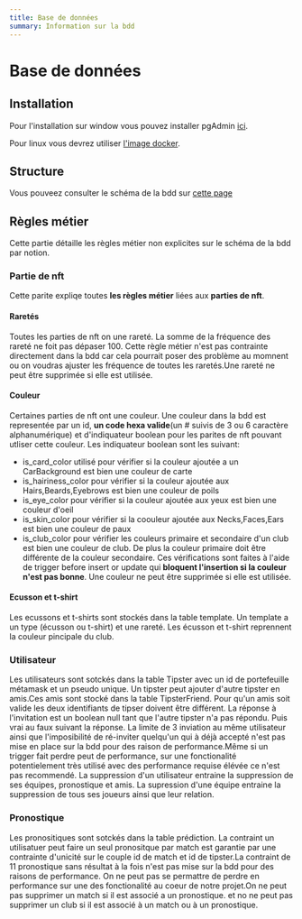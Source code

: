 ```yaml
---
title: Base de données
summary: Information sur la bdd
---
```


# Base de données

## Installation

Pour l'installation sur window vous pouvez installer pgAdmin [ici](https://www.pgadmin.org/download/pgadmin-4-windows/).

Pour linux vous devrez utiliser [l'image docker](https://www.pgadmin.org/download/pgadmin-4-container/).

## Structure

Vous pouveez consulter le schéma de la bdd sur [cette page](https://dbdiagram.io/d/61c0b5323205b45b73c5fa35)

## Règles métier

Cette partie détaille les règles métier non explicites sur le schéma de la bdd par notion.

### Partie de nft

Cette parite expliqe toutes **les règles métier** liées aux **parties de nft**.

#### Raretés

Toutes les parties de nft on une rareté. La somme de la fréquence des rareté ne foit pas dépaser 100. Cette règle métier n'est pas contrainte directement dans la bdd car cela pourrait poser des problème au momnent ou on voudras ajuster les fréquence de toutes les raretés.Une rareté ne peut être supprimée si elle est utilisée.

#### Couleur

Certaines parties de nft ont une couleur. Une couleur dans la bdd est representée par un id, **un code hexa valide**(un # suivis de 3 ou 6 caractère alphanumérique) et d'indiquateur boolean pour les parites de nft pouvant utliser cette couleur.
Les indiquateur boolean sont les suivant:
 * is_card_color utilisé pour vérifier si la couleur ajoutée a un CarBackground est bien une couleur de carte
 * is_hairiness_color pour vérifier si la couleur ajoutée aux Hairs,Beards,Eyebrows est bien une couleur de poils
 * is_eye_color pour vérifier si la couleur ajoutée aux yeux est bien une couleur d'oeil
 * is_skin_color pour vérifier si la coouleur ajoutée aux Necks,Faces,Ears est bien une couleur de paux
 * is_club_color pour vérifier les couleurs primaire et secondaire d'un club est bien une couleur de club. De plus la couleur primaire doit être différente de la couleur secondaire.
Ces vérifications sont faites à l'aide de trigger before insert or update qui **bloquent l'insertion si la couleur n'est pas bonne**.
Une couleur ne peut être supprimée si elle est utilisée.

#### Ecusson et t-shirt

Les ecussons et t-shirts sont stockés dans la table template. Un template a un type (écusson ou t-shirt) et une rareté. Les écusson et t-shirt reprennent la couleur pincipale du club.

### Utilisateur

Les utilisateurs sont sotckés dans la table Tipster avec un id de portefeuille métamask et un pseudo unique. Un tipster peut ajouter d'autre tipster en amis.Ces amis sont stocké dans la table TipsterFriend. Pour qu'un amis soit valide les deux identifiants de tipser doivent être différent. La réponse à l'invitation est un boolean null tant que l'autre tipster n'a pas répondu. Puis vrai au faux suivant la réponse. La limite de 3 inviation au même utilisateur ainsi que l'imposibilité de ré-inviter quelqu'un qui à déjà accepté n'est pas mise en place sur la bdd pour des raison de performance.Même si un trigger fait perdre peut de performance, sur une fonctionalité potentielement très utilisé avec des performance requise élévée ce n'est pas recommendé.
La suppression d'un utilisateur entraine la suppression de ses équipes, pronostique et amis. La supression d'une équipe entraine la suppression de tous ses joueurs ainsi que leur relation.

### Pronostique

Les pronositiques sont sotckés dans la table prédiction. La contraint un utilisatuer peut faire un seul pronositque par match est garantie par une contrainte d'unicité sur le couple id de match et id de tipster.La contraint de 11 pronostique sans résultat à la fois n'est pas mise sur la bdd pour des raisons de performance. On ne peut pas se permattre  de perdre en performance sur une des fonctionalité au coeur de notre projet.On ne peut pas supprimer un match si il est associé a un pronostique. et no ne peut pas supprimer un club si il est associé à un match ou à un pronostique.
